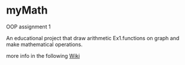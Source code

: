 # myMath
OOP assignment 1

An educational project that draw arithmetic Ex1.functions on graph and make mathematical operations.

more info in the following [Wiki](https://github.com/dean985/myMath/wiki) 
